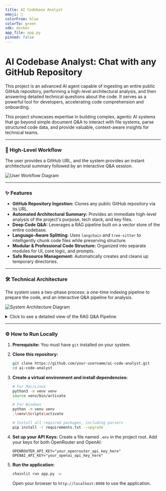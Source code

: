 ```yaml
---
title: AI Codebase Analyst
emoji: 🚀
colorFrom: blue
colorTo: green
sdk: docker
app_file: app.py
pinned: false
---
```


# AI Codebase Analyst: Chat with any GitHub Repository

This project is an advanced AI agent capable of ingesting an entire public GitHub repository, performing a high-level architectural analysis, and then answering detailed technical questions about the code. It serves as a powerful tool for developers, accelerating code comprehension and onboarding.

This project showcases expertise in building complex, agentic AI systems that go beyond simple document Q&A to interact with file systems, parse structured code data, and provide valuable, context-aware insights for technical teams.

---

### 🚀 High-Level Workflow

The user provides a GitHub URL, and the system provides an instant architectural summary followed by an interactive Q&A session.

![User Workflow Diagram](diagrams/user-workflow.png)

---

### ✨ Features
- **GitHub Repository Ingestion:** Clones any public GitHub repository via its URL.
- **Automated Architectural Summary:** Provides an immediate high-level analysis of the project's purpose, tech stack, and key files.
- **Deep Code Q&A:** Leverages a RAG pipeline built on a vector store of the entire codebase.
- **Language-Aware Splitting:** Uses `langchain` and `tree-sitter` to intelligently chunk code files while preserving structure.
- **Modular & Professional Code Structure:** Organized into separate modules for UI, core logic, and prompts.
- **Safe Resource Management:** Automatically creates and cleans up temporary directories.

---

### 🛠️ Technical Architecture

The system uses a two-phase process: a one-time indexing pipeline to prepare the code, and an interactive Q&A pipeline for analysis.

![System Architecture Diagram](diagrams/system-architecture.png)

<details>
<summary>Click to see a detailed view of the RAG Q&A Pipeline</summary>

The core of the Q&A functionality is a Retrieval-Augmented Generation (RAG) pipeline. When a user asks a question, the system finds the most relevant code snippets from the vector store and provides them to the LLM as context to generate a precise, code-grounded answer.

![Detailed RAG Pipeline Diagram](diagrams/rag-pipeline.png)

</details>

---

### ⚙️ How to Run Locally

1.  **Prerequisite:** You must have `git` installed on your system.

2.  **Clone this repository:**
    ```bash
    git clone https://github.com/your-username/ai-code-analyst.git
    cd ai-code-analyst
    ```

3.  **Create a virtual environment and install dependencies:**
    ```bash
    # For Mac/Linux
    python3 -m venv venv
    source venv/bin/activate

    # For Windows
    python -m venv venv
    .\venv\Scripts\activate
    
    # Install all required packages, including parsers
    pip install -r requirements.txt --upgrade
    ```

4.  **Set up your API Keys:**
    Create a file named `.env` in the project root. Add your keys for both OpenRouter and OpenAI:
    ```
    OPENROUTER_API_KEY="your_openrouter_api_key_here"
    OPENAI_API_KEY="your_openai_api_key_here"
    ```

5.  **Run the application:**
    ```bash
    chainlit run app.py -w
    ```
    Open your browser to `http://localhost:8000` to use the application.